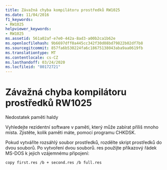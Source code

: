 ```yaml
---
title: Závažná chyba kompilátoru prostředků RW1025
ms.date: 11/04/2016
f1_keywords:
- RW1025
helpviewer_keywords:
- RW1025
ms.assetid: 561a02af-e7e0-442a-8ad3-a00b2ca1b62e
ms.openlocfilehash: 9b6697dff0a445cc342f30d08bd79822b02df7b8
ms.sourcegitcommit: 857fa6b530224fa6c18675138043aba9aa0619fb
ms.translationtype: MT
ms.contentlocale: cs-CZ
ms.lasthandoff: 03/24/2020
ms.locfileid: "80172721"
---
```

# <a name="resource-compiler-fatal-error-rw1025"></a>Závažná chyba kompilátoru prostředků RW1025

Nedostatek paměti haldy

Vyhledejte rezidentní software v paměti, který může zabírat příliš mnoho místa. Zjistěte, kolik paměti máte, pomocí programu CHKDSK.

Pokud vytváříte rozsáhlý soubor prostředků, rozdělte skript prostředků do dvou souborů. Po vytvoření dvou souborů. res použijte příkazový řádek MS-DOS k jejich vzájemnému připojení:

```
copy first.res /b + second.res /b full.res
```
